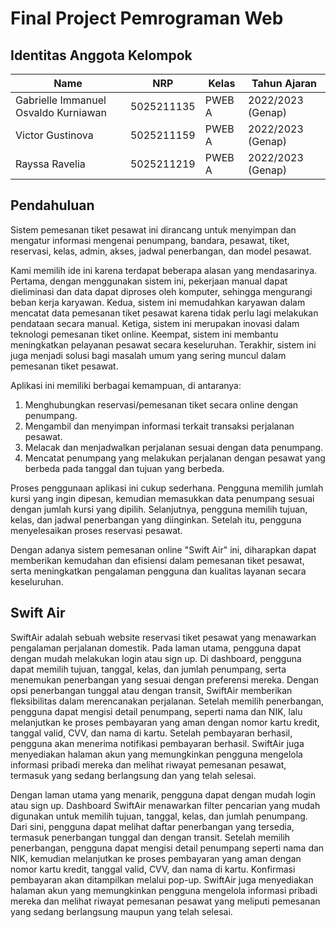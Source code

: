 # Final Project Pemrograman Web

## Identitas Anggota Kelompok
| Name           | NRP        | Kelas     | Tahun Ajaran      |
| ---            | ---        | ----------|---                |
| Gabrielle Immanuel Osvaldo Kurniawan | 5025211135 |PWEB A     | 2022/2023 (Genap) |
| Victor Gustinova | 5025211159 |PWEB A     | 2022/2023 (Genap) |
| Rayssa Ravelia | 5025211219 |PWEB A     | 2022/2023 (Genap) |

## Pendahuluan
Sistem pemesanan tiket pesawat ini dirancang untuk menyimpan dan mengatur informasi mengenai penumpang, bandara, pesawat, tiket, reservasi, kelas, admin, akses, jadwal penerbangan, dan model pesawat.

Kami memilih ide ini karena terdapat beberapa alasan yang mendasarinya. Pertama, dengan menggunakan sistem ini, pekerjaan manual dapat dieliminasi dan data dapat diproses oleh komputer, sehingga mengurangi beban kerja karyawan. Kedua, sistem ini memudahkan karyawan dalam mencatat data pemesanan tiket pesawat karena tidak perlu lagi melakukan pendataan secara manual. Ketiga, sistem ini merupakan inovasi dalam teknologi pemesanan tiket online. Keempat, sistem ini membantu meningkatkan pelayanan pesawat secara keseluruhan. Terakhir, sistem ini juga menjadi solusi bagi masalah umum yang sering muncul dalam pemesanan tiket pesawat.

Aplikasi ini memiliki berbagai kemampuan, di antaranya:
1. Menghubungkan reservasi/pemesanan tiket secara online dengan penumpang.
2. Mengambil dan menyimpan informasi terkait transaksi perjalanan pesawat.
3. Melacak dan menjadwalkan perjalanan sesuai dengan data penumpang.
4. Mencatat penumpang yang melakukan perjalanan dengan pesawat yang berbeda pada tanggal dan tujuan yang berbeda.

Proses penggunaan aplikasi ini cukup sederhana. Pengguna memilih jumlah kursi yang ingin dipesan, kemudian memasukkan data penumpang sesuai dengan jumlah kursi yang dipilih. Selanjutnya, pengguna memilih tujuan, kelas, dan jadwal penerbangan yang diinginkan. Setelah itu, pengguna menyelesaikan proses reservasi pesawat.

Dengan adanya sistem pemesanan online "Swift Air" ini, diharapkan dapat memberikan kemudahan dan efisiensi dalam pemesanan tiket pesawat, serta meningkatkan pengalaman pengguna dan kualitas layanan secara keseluruhan.


## Swift Air

SwiftAir adalah sebuah website reservasi tiket pesawat yang menawarkan pengalaman perjalanan domestik. Pada laman utama, pengguna dapat dengan mudah melakukan login atau sign up. Di dashboard, pengguna dapat memilih tujuan, tanggal, kelas, dan jumlah penumpang, serta menemukan penerbangan yang sesuai dengan preferensi mereka. Dengan opsi penerbangan tunggal atau dengan transit, SwiftAir memberikan fleksibilitas dalam merencanakan perjalanan. Setelah memilih penerbangan, pengguna dapat mengisi detail penumpang, seperti nama dan NIK, lalu melanjutkan ke proses pembayaran yang aman dengan nomor kartu kredit, tanggal valid, CVV, dan nama di kartu. Setelah pembayaran berhasil, pengguna akan menerima notifikasi pembayaran berhasil. SwiftAir juga menyediakan halaman akun yang memungkinkan pengguna mengelola informasi pribadi mereka dan melihat riwayat pemesanan pesawat, termasuk yang sedang berlangsung dan yang telah selesai.

Dengan laman utama yang menarik, pengguna dapat dengan mudah login atau sign up. Dashboard SwiftAir menawarkan filter pencarian yang mudah digunakan untuk memilih tujuan, tanggal, kelas, dan jumlah penumpang. Dari sini, pengguna dapat melihat daftar penerbangan yang tersedia, termasuk penerbangan tunggal dan dengan transit. Setelah memilih penerbangan, pengguna dapat mengisi detail penumpang seperti nama dan NIK, kemudian melanjutkan ke proses pembayaran yang aman dengan nomor kartu kredit, tanggal valid, CVV, dan nama di kartu. Konfirmasi pembayaran akan ditampilkan melalui pop-up. SwiftAir juga menyediakan halaman akun yang memungkinkan pengguna mengelola informasi pribadi mereka dan melihat riwayat pemesanan pesawat yang meliputi pemesanan yang sedang berlangsung maupun yang telah selesai.
